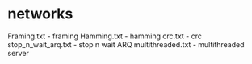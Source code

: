 # networks

Framing.txt - framing
Hamming.txt - hamming
crc.txt - crc
stop_n_wait_arq.txt - stop n wait ARQ
multithreaded.txt - multithreaded server
